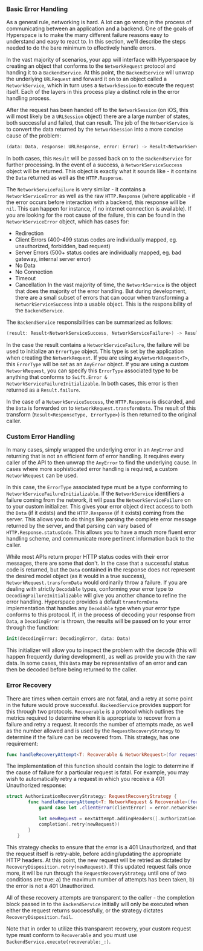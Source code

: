 ### Basic Error Handling

As a general rule, networking is hard. A lot can go wrong in the process of communicating between an application and a backend. One of the goals of Hyperspace is to make the many different failure reasons easy to understand and easy to react to. In this section, we'll describe the steps needed to do the bare minimum to effectively handle errors.

In the vast majority of scenarios, your app will interface with Hyperspace by creating an object that conforms to the `NetworkRequest` protocol and handing it to a `BackendService`. At this point, the `BackendService` will unwrap the underlying `URLRequest` and forward it on to an object called a `NetworkService`, which in turn uses a `NetworkSession` to execute the request itself. Each of the layers in this process play a distinct role in the error handling process.

After the request has been handed off to the `NetworkSession` (on iOS, this will most likely be a `URLSession` object) there are a large number of states, both successful and failed, that can result. The job of the `NetworkService` is to convert the data returned by the `NetworkSession` into a more concise cause of the problem:

```swift
(data: Data, response: URLResponse, error: Error) -> Result<NetworkServiceSuccess, NetworkServiceFailure>
```

In both cases, this `Result` will be passed back on to the `BackendService` for further processing. In the event of a success, a `NetworkServiceSuccess` object will be returned. This object is exactly what it sounds like - it contains the `Data` returned as well as the `HTTP.Response`.

The `NetworkServiceFailure` is very similar - it contains a `NetworkServiceError` as well as the raw `HTTP.Response` (where applicable - if the error occurs before interaction with a backend, this response will be `nil`. This can happen for instance, if no internet connection is available). If you are looking for the root cause of the failure, this can be found in the `NetworkServiceError` object, which has cases for:
- Redirection
- Client Errors (400-499 status codes are individually mapped, eg. unauthorized, forbidden, bad request)
- Server Errors (500+ status codes are individually mapped, eg. bad gateway, internal server error)
- No Data
- No Connection
- Timeout
- Cancellation
In the vast majority of time, the `NetworkService` is the object that does the majority of the error handling. But during development, there are a small subset of errors that can occur when transforming a `NetworkServiceSuccess` into a usable object. This is the responsibility of the `BackendService`.

The `BackendService` responsibilities can be summarized as follows:

```swift
(result: Result<NetworkServiceSuccess, NetworkServiceFailure>) -> Result<ResponseType, ErrorType>
```

In the case the result contains a `NetworkServiceFailure`, the failure will be used to initialize an `ErrorType` object. This type is set by the application when creating the `NetworkRequest`. If you are using `AnyNetworkRequest<T>`, this `ErrorType` will be set as an `AnyError` object. If you are using a custom `NetworkRequest`, you can specify this `ErrorType` associated type to be anything that conforms to `Swift.Error & NetworkServiceFailureInitializable`. In both cases, this error is then returned as a `Result.failure`.

In the case of a `NetworkServiceSuccess`, the `HTTP.Response` is discarded, and the `Data` is forwarded on to `NetworkRequest.transformData`. The result of this transform (`Result<ResponseType, ErrorType>`) is then returned to the original caller.

### Custom Error Handling

In many cases, simply wrapped the underlying error in an `AnyError` and returning that is not an efficient form of error handling. It requires every caller of the API to then unwrap the `AnyError` to find the underlying cause. In cases where more sophisticated error handling is required, a custom `NetworkRequest` can be used.

In this case, the `ErrorType` associated type must be a type conforming to `NetworkServiceFailureInitializable`. If the `NetworkService` identifiers a failure coming from the network, it will pass the `NetworkServiceFailure` on to your custom initializer. This gives your error object direct access to both the `Data` (if it exists) and the `HTTP.Response` (if it exists) coming from the server. This allows you to do things like parsing the complete error message returned by the server, and that parsing can vary based of `HTTP.Response.statusCode`. This allows you to have a much more fluent error handling scheme, and communicate more pertinent information back to the caller.

While most APIs return proper HTTP status codes with their error messages, there are some that don't. In the case that a successful status code is returned, but the `Data` contained in the response does not represent the desired model object (as it would in a true success), `NetworkRequest.transformData` would ordinarily throw a failure. If you are dealing with strictly `Decodable` types, conforming your error type to `DecodingFailureInitializable` will give you another chance to refine the error handling. Hyperspace provides a default `transformData` implementation that handles any `Decodable` type when your error type conforms to this protocol. If, in the process of decoding your response from `Data`, a `DecodingError` is thrown, the results will be passed on to your error through the function:

```swift
init(decodingError: DecodingError, data: Data)
```

This initializer will allow you to inspect the problem with the decode (this will happen frequently during development), as well as provide you with the raw data. In some cases, this `Data` may be representative of an error and can then be decoded before being returned to the caller.

### Error Recovery

There are times when certain errors are not fatal, and a retry at some point in the future would prove successful. `BackendService` provides support for this through two protocols. `Recoverable` is a protocol which outlines the metrics required to determine when it is appropriate to recover from a failure and retry a request. It records the number of attempts made, as well as the number allowed and is used by the `RequestRecoveryStrategy` to determine if the failure can be recovered from. This strategy, has one requirement:

```swift
func handleRecoveryAttempt<T: Recoverable & NetworkRequest>(for request: T, withError error: T.ErrorType, completion: @escaping (RecoveryDisposition<T>) -> Void)
```

The implementation of this function should contain the logic to determine if the cause of failure for a particular request is fatal. For example, you may wish to automatically retry a request in which you receive a 401 Unauthorized response:

```swift
struct AuthorizationRecoveryStrategy: RequestRecoveryStrategy {
        func handleRecoveryAttempt<T: NetworkRequest & Recoverable>(for request: T, withError error: T.ErrorType, completion: @escaping (RecoveryDisposition<T>) -> Void) {
            guard case let .clientError(clientError) = error.networkServiceError, clientError == .unauthorized, let nextAttempt = request.updatedForNextAttempt() else { return completion(.fail) }

            let newRequest = nextAttempt.addingHeaders([.authorization: HTTP.HeaderValue(rawValue: "some_access_token")])
            completion(.retry(newRequest))
        }
    }
```

This strategy checks to ensure that the error is a 401 Unauthorized, and that the request itself is retry-able, before adding/updating the appropriate HTTP headers. At this point, the new request will be retried as dictated by `RecoveryDisposition.retry(newRequest)`. If this updated request fails once more, it will be run through the `RequestRecoveryStrategy` until one of two conditions are true: a) the maximum number of attempts has been taken, b) the error is not a 401 Unauthorized.

All of these recovery attempts are transparent to the caller - the completion block passed in to the `BackendService` initially will only be executed when either the request returns successfully, or the strategy dictates `RecoveryDisposition.fail`.

Note that in order to utilize this transparent recovery, your custom request type must conform to `Recoverable` and you must use `BackendService.execute(recoverable:_:)`.
